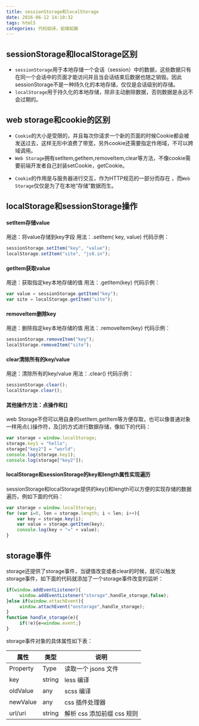 ```yaml
---
title: sessionStorage和localStorage
date: 2016-06-12 14:10:32
tags: html5
categories: 代码如诗，前端如画
---
```


## sessionStorage和localStorage区别 ##

- `sessionStorage`用于本地存储一个会话（session）中的数据，这些数据只有在同一个会话中的页面才能访问并且当会话结束后数据也随之销毁。因此sessionStorage不是一种持久化的本地存储，仅仅是会话级别的存储。
- `localStorage`用于持久化的本地存储，除非主动删除数据，否则数据是永远不会过期的。

## web storage和cookie的区别 ##

- `Cookie`的大小是受限的，并且每次你请求一个新的页面的时候Cookie都会被发送过去，这样无形中浪费了带宽，另外cookie还需要指定作用域，不可以跨域调用。
- `Web Storage`拥有setItem,getItem,removeItem,clear等方法，不像cookie需要前端开发者自己封装setCookie，getCookie。
<!-- more -->
- `Cookie`的作用是与服务器进行交互，作为HTTP规范的一部分而存在 ，而`Web Storage`仅仅是为了在本地“存储”数据而生。

## localStorage和sessionStorage操作 ##

#### setItem存储value ####

用途：将value存储到key字段
用法：.setItem( key, value)
代码示例：
```javascript
sessionStorage.setItem("key", "value");         
localStorage.setItem("site", "js8.in");
```

#### getItem获取value ####

用途：获取指定key本地存储的值
用法：.getItem(key)
代码示例：
```javascript
var value = sessionStorage.getItem("key");     
var site = localStorage.getItem("site");
```

#### removeItem删除key ####

用途：删除指定key本地存储的值
用法：.removeItem(key)
代码示例：
```javascript
sessionStorage.removeItem("key");   
localStorage.removeItem("site");
```
#### clear清除所有的key/value ####
用途：清除所有的key/value
用法：.clear()
代码示例：
```javascript
sessionStorage.clear();  
localStorage.clear();
```

#### 其他操作方法：点操作和[] ####

web Storage不但可以用自身的setItem,getItem等方便存取，也可以像普通对象一样用点(.)操作符，及[]的方式进行数据存储，像如下的代码：
```javascript
var storage = window.localStorage; 
storage.key1 = "hello"; 
storage["key2"] = "world"; 
console.log(storage.key1); 
console.log(storage["key2"]);
```

#### localStorage和sessionStorage的key和length属性实现遍历 ####

sessionStorage和localStorage提供的key()和length可以方便的实现存储的数据遍历，例如下面的代码：
```javascript
var storage = window.localStorage;
for (var i=0, len = storage.length; i < len; i++){
    var key = storage.key(i);
    var value = storage.getItem(key);
    console.log(key + "=" + value);
}
```

## storage事件 ##

storage还提供了storage事件，当键值改变或者clear的时候，就可以触发storage事件，如下面的代码就添加了一个storage事件改变的监听：
```javascript
if(window.addEventListener){  
     window.addEventListener("storage",handle_storage,false);
}else if(window.attachEvent){      
     window.attachEvent("onstorage",handle_storage);
}
function handle_storage(e){ 
     if(!e){e=window.event;}  
}
```
storage事件对象的具体属性如下表：

|  属性                   |     类型                     | 说明                     |
|-------------------------|------------------------------|--------------------------|
| Property                | Type                         | 读取一个 jsons 文件      |
| key                     | string                       |  less 编译               |
| oldValue                | any                          | scss 编译                |
| newValue                | any                          | css 插件处理器           |
| url/uri                 | string                       | 解析 css 添加前缀 css 规则 |


